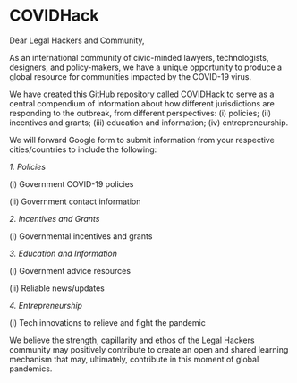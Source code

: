 # COVIDHack

Dear Legal Hackers and Community,

As an international community of civic-minded lawyers, technologists, designers, and policy-makers, we have a unique opportunity to produce a global resource for communities impacted by the COVID-19 virus.

We have created this GitHub repository called COVIDHack to serve as a central compendium of information about how different jurisdictions are responding to the outbreak, from different perspectives: (i) policies; (ii) incentives and grants; (iii) education and information; (iv) entrepreneurship.

We will forward Google form to submit information from your respective cities/countries to include the following:

*1. Policies*

(i) Government COVID-19 policies

(ii) Government contact information

*2. Incentives and Grants*

(i) Governmental incentives and grants 

*3. Education and Information*

(i) Government advice resources

(ii) Reliable news/updates

*4. Entrepreneurship*

(i) Tech innovations to relieve and fight the pandemic 

We believe the strength, capillarity and ethos of the Legal Hackers community may positively contribute to create an open and shared learning mechanism that may, ultimately, contribute in this moment of global pandemics. 
